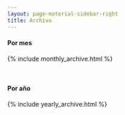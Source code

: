 ```yaml
---
layout: page-material-sidebar-right
title: Archivo
---
```

#### Por mes
{% include monthly_archive.html %}

<br/>

#### Por año
{% include yearly_archive.html %}
